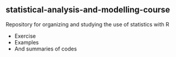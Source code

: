 ## statistical-analysis-and-modelling-course
Repository for organizing and studying the use of statistics with R

+ Exercise
+ Examples
+ And summaries of codes
